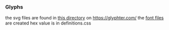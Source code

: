 ### Glyphs

the svg files are found in [this directory](/test/fonts/svg)
on https://glyphter.com/ the [font files](/test/public/fonts) are created
hex value is in definitions.css
